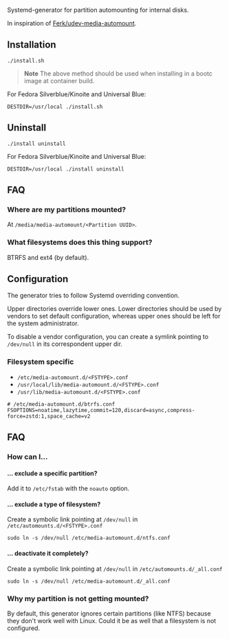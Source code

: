Systemd-generator for partition automounting for internal disks.

In inspiration of [Ferk/udev-media-automount](https://github.com/Ferk/udev-media-automount).

## Installation

```shell
./install.sh
```

> **Note**
> The above method should be used when installing in a bootc image
> at container build.

For Fedora Silverblue/Kinoite and Universal Blue:

```shell
DESTDIR=/usr/local ./install.sh
```

## Uninstall

```shell
./install uninstall
```

For Fedora Silverblue/Kinoite and Universal Blue:

```shell
DESTDIR=/usr/local ./install uninstall
```

## FAQ

### Where are my partitions mounted?

At `/media/media-automount/<Partition UUID>`.

### What filesystems does this thing support?

BTRFS and ext4 (by default).

## Configuration

The generator tries to follow Systemd overriding convention.

Upper directories override lower ones. Lower directories should be used
by vendors to set default configuration, whereas upper ones should be left for the system
administrator.

To disable a vendor configuration, you can create a symlink pointing to `/dev/null`
in its correspondent upper dir.

### Filesystem specific

- `/etc/media-automount.d/<FSTYPE>.conf`
- `/usr/local/lib/media-automount.d/<FSTYPE>.conf`
- `/usr/lib/media-automount.d/<FSTYPE>.conf`

```text
# /etc/media-automount.d/btrfs.conf
FSOPTIONS=noatime,lazytime,commit=120,discard=async,compress-force=zstd:1,space_cache=v2
```

## FAQ

### How can I...

#### ... exclude a specific partition?

Add it to `/etc/fstab` with the `noauto` option.

#### ... exclude a type of filesystem?

Create a symbolic link pointing at `/dev/null` in `/etc/automounts.d/<FSTYPE>.conf`

```shell
sudo ln -s /dev/null /etc/media-automount.d/ntfs.conf
```

#### ... deactivate it completely?

Create a symbolic link pointing at `/dev/null` in `/etc/automounts.d/_all.conf`

```shell
sudo ln -s /dev/null /etc/media-automount.d/_all.conf
```

### Why my partition is not getting mounted?

By default, this generator ignores certain partitions (like NTFS) because
they don't work well with Linux.
Could it be as well that a filesystem is not configured.
